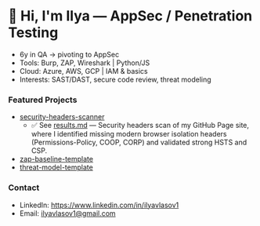 # 👋 Hi, I'm Ilya — AppSec / Penetration Testing

- 6y in QA → pivoting to AppSec
- Tools: Burp, ZAP, Wireshark | Python/JS
- Cloud: Azure, AWS, GCP | IAM & basics
- Interests: SAST/DAST, secure code review, threat modeling

### Featured Projects
- [security-headers-scanner](https://github.com/Ilyavlasov1/security-headers-scanner)
    - ✅ See [results.md](https://github.com/Ilyavlasov1/security-headers-scanner/blob/main/results.md) — Security headers scan of my GitHub Page site, where I identified missing modern browser isolation headers (Permissions-Policy, COOP, CORP) and validated strong HSTS and CSP.
- [zap-baseline-template](https://github.com/Ilyavlasov1/zap-baseline-template)
- [threat-model-template](https://github.com/Ilyavlasov1/threat-model-template)

### Contact
- LinkedIn: https://www.linkedin.com/in/ilyavlasov1
- Email: ilyavlasov1@gmail.com
